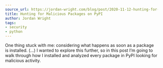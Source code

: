 ```yaml
---
source_url: https://jordan-wright.com/blog/post/2020-11-12-hunting-for-malicious-packages-on-pypi/
title: Hunting for Malicious Packages on PyPI
author: Jordan Wright
tags:
- security
- python
---
```


One thing stuck with me: considering what happens as soon as a package is installed. (...) I wanted to explore this further, so in this post I’m going to walk through how I installed and analyzed every package in PyPI looking for malicious activity.
